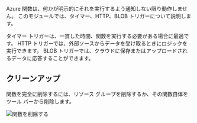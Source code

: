 Azure 関数は、何かが明示的にそれを実行するよう通知しない限り動作しません。 このモジュールでは、タイマー、HTTP、BLOB トリガーについて説明します。 

タイマー トリガーは、一貫した時間、関数を実行する必要がある場合に最適です。 HTTP トリガーでは、外部ソースからデータを受け取るときにロジックを実行できます。 BLOB トリガーでは、クラウドに保存またはアップロードされるデータに応答することができます。

## <a name="cleanup"></a>クリーンアップ
関数を完全に削除するには、リソース グループを削除するか、その関数自体をツール バーから削除します。

![関数を削除する](../media-drafts/6-delete-function.png)